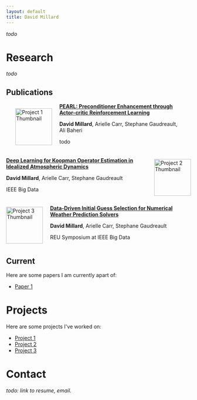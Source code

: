 ```yaml
---
layout: default
title: David Millard
---
```


*todo*

# Research
*todo*

## Publications
<div style="max-width: 90%; margin: auto;">
<div style="display: flex; align-items: center; margin-bottom: 20px;">
  <img src="cats.png" alt="Project 1 Thumbnail" style="margin-right: 20px; width: 100px; height: 100px;">
  <div>
    <a href="https://github.com/yourusername/project1"><strong>PEARL: Preconditioner Enhancement through Actor-critic Reinforcement Learning</strong></a>
    <p><b>David Millard</b>, Arielle Carr, Stephane Gaudreault, Ali Baheri</p>
    <p>todo</p>
  </div>
</div>
</div>

<div style="display: flex; align-items: center; margin-bottom: 20px; flex-direction: row-reverse;">
  <img src="cats.png" alt="Project 2 Thumbnail" style="margin-left: 20px; width: 100px; height: 100px;">
  <div>
    <a href="https://github.com/yourusername/project2"><strong>Deep Learning for Koopman Operator Estimation in Idealized Atmospheric Dynamics</strong></a>
    <p><b>David Millard</b>, Arielle Carr, Stephane Gaudreault</p>
    <p>IEEE Big Data</p>
  </div>
</div>

<div style="display: flex; align-items: center; margin-bottom: 20px;">
  <img src="cats.png" alt="Project 3 Thumbnail" style="margin-right: 20px; width: 100px; height: 100px;">
  <div>
    <a href="https://github.com/yourusername/project3"><strong>Data-Driven Initial Guess Selection for Numerical Weather Prediction Solvers</strong></a>
    <p><b>David Millard</b>, Arielle Carr, Stephane Gaudreault</p>
    <p>REU Symposium at IEEE Big Data</p>
  </div>
</div>

## Current
Here are some papers I am currently apart of:
- [Paper 1](https://github.com/yourusername/project1)

# Projects
Here are some projects I've worked on:
- [Project 1](https://github.com/yourusername/project1)
- [Project 2](https://github.com/yourusername/project2)
- [Project 3](https://github.com/yourusername/project3)

# Contact
*todo: link to resume, email.*
